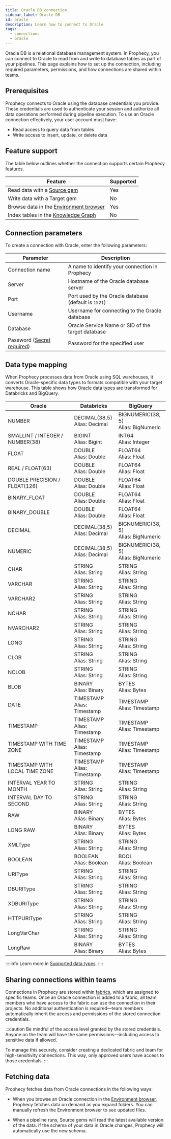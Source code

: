 ```yaml
---
title: Oracle DB connection
sidebar_label: Oracle DB
id: oracle
description: Learn how to connect to Oracle
tags:
  - connections
  - oracle
---
```


Oracle DB is a relational database management system. In Prophecy, you can connect to Oracle to read from and write to database tables as part of your pipelines. This page explains how to set up the connection, including required parameters, permissions, and how connections are shared within teams.

## Prerequisites

Prophecy connects to Oracle using the database credentials you provide. These credentials are used to authenticate your session and authorize all data operations performed during pipeline execution. To use an Oracle connection effectively, your user account must have:

- Read access to query data from tables
- Write access to insert, update, or delete data

## Feature support

The table below outlines whether the connection supports certain Prophecy features.

| Feature                                                                    | Supported |
| -------------------------------------------------------------------------- | --------- |
| Read data with a [Source gem](/analysts/oracle)                            | Yes       |
| Write data with a Target gem                                               | No        |
| Browse data in the [Environment browser](/analysts/project-editor#sidebar) | Yes       |
| Index tables in the [Knowledge Graph](/knowledge-graph)                    | No        |

## Connection parameters

To create a connection with Oracle, enter the following parameters:

| Parameter                                                            | Description                                          |
| -------------------------------------------------------------------- | ---------------------------------------------------- |
| Connection name                                                      | A name to identify your connection in Prophecy       |
| Server                                                               | Hostname of the Oracle database server               |
| Port                                                                 | Port used by the Oracle database (default is `1521`) |
| Username                                                             | Username for connecting to the Oracle database       |
| Database                                                             | Oracle Service Name or SID of the target database    |
| Password ([Secret required](docs/administration/secrets/secrets.md)) | Password for the specified user                      |

## Data type mapping

When Prophecy processes data from Oracle using SQL warehouses, it converts Oracle-specific data types to formats compatible with your target warehouse. This table shows how [Oracle data types](https://docs.oracle.com/en/database/oracle/oracle-database/23/sqlrf/Data-Types.html) are transformed for Databricks and BigQuery.

| Oracle                          | Databricks                       | BigQuery                                |
| ------------------------------- | -------------------------------- | --------------------------------------- |
| NUMBER                          | DECIMAL(38,5)<br/>Alias: Decimal | BIGNUMERIC(38, 5)<br/>Alias: BigNumeric |
| SMALLINT / INTEGER / NUMBER(38) | BIGINT<br/>Alias: Bigint         | INT64<br/>Alias: Integer                |
| FLOAT                           | DOUBLE<br/>Alias: Double         | FLOAT64<br/>Alias: Float                |
| REAL / FLOAT(63)                | DOUBLE<br/>Alias: Double         | FLOAT64<br/>Alias: Float                |
| DOUBLE PRECISION / FLOAT(126)   | DOUBLE<br/>Alias: Double         | FLOAT64<br/>Alias: Float                |
| BINARY_FLOAT                    | DOUBLE<br/>Alias: Double         | FLOAT64<br/>Alias: Float                |
| BINARY_DOUBLE                   | DOUBLE<br/>Alias: Double         | FLOAT64<br/>Alias: Float                |
| DECIMAL                         | DECIMAL(38,5)<br/>Alias: Decimal | BIGNUMERIC(38, 5)<br/>Alias: BigNumeric |
| NUMERIC                         | DECIMAL(38,5)<br/>Alias: Decimal | BIGNUMERIC(38, 5)<br/>Alias: BigNumeric |
| CHAR                            | STRING<br/>Alias: String         | STRING<br/>Alias: String                |
| VARCHAR                         | STRING<br/>Alias: String         | STRING<br/>Alias: String                |
| VARCHAR2                        | STRING<br/>Alias: String         | STRING<br/>Alias: String                |
| NCHAR                           | STRING<br/>Alias: String         | STRING<br/>Alias: String                |
| NVARCHAR2                       | STRING<br/>Alias: String         | STRING<br/>Alias: String                |
| LONG                            | STRING<br/>Alias: String         | STRING<br/>Alias: String                |
| CLOB                            | STRING<br/>Alias: String         | STRING<br/>Alias: String                |
| NCLOB                           | STRING<br/>Alias: String         | STRING<br/>Alias: String                |
| BLOB                            | BINARY<br/>Alias: Binary         | BYTES<br/>Alias: Bytes                  |
| DATE                            | TIMESTAMP<br/>Alias: Timestamp   | TIMESTAMP<br/>Alias: Timestamp          |
| TIMESTAMP                       | TIMESTAMP<br/>Alias: Timestamp   | TIMESTAMP<br/>Alias: Timestamp          |
| TIMESTAMP WITH TIME ZONE        | TIMESTAMP<br/>Alias: Timestamp   | TIMESTAMP<br/>Alias: Timestamp          |
| TIMESTAMP WITH LOCAL TIME ZONE  | TIMESTAMP<br/>Alias: Timestamp   | TIMESTAMP<br/>Alias: Timestamp          |
| INTERVAL YEAR TO MONTH          | STRING<br/>Alias: String         | STRING<br/>Alias: String                |
| INTERVAL DAY TO SECOND          | STRING<br/>Alias: String         | STRING<br/>Alias: String                |
| RAW                             | BINARY<br/>Alias: Binary         | BYTES<br/>Alias: Bytes                  |
| LONG RAW                        | BINARY<br/>Alias: Binary         | BYTES<br/>Alias: Bytes                  |
| XMLType                         | STRING<br/>Alias: String         | STRING<br/>Alias: String                |
| BOOLEAN                         | BOOLEAN<br/>Alias: Boolean       | BOOL<br/>Alias: Boolean                 |
| URIType                         | STRING<br/>Alias: String         | STRING<br/>Alias: String                |
| DBURIType                       | STRING<br/>Alias: String         | STRING<br/>Alias: String                |
| XDBURIType                      | STRING<br/>Alias: String         | STRING<br/>Alias: String                |
| HTTPURIType                     | STRING<br/>Alias: String         | STRING<br/>Alias: String                |
| LongVarChar                     | STRING<br/>Alias: String         | STRING<br/>Alias: String                |
| LongRaw                         | BINARY<br/>Alias: Binary         | BYTES<br/>Alias: Bytes                  |

::::info
Learn more in [Supported data types](/analysts/data-types).
::::

## Sharing connections within teams

Connections in Prophecy are stored within [fabrics](docs/administration/fabrics/prophecy-fabrics/prophecy-fabrics.md), which are assigned to specific teams. Once an Oracle connection is added to a fabric, all team members who have access to the fabric can use the connection in their projects. No additional authentication is required—team members automatically inherit the access and permissions of the stored connection credentials.

:::caution
Be mindful of the access level granted by the stored credentials. Anyone on the team will have the same permissions—including access to sensitive data if allowed.

To manage this securely, consider creating a dedicated fabric and team for high-sensitivity connections. This way, only approved users have access to those credentials.
:::

## Fetching data

Prophecy fetches data from Oracle connections in the following ways:

- When you browse an Oracle connection in the [Environment browser](/analysts/pipelines), Prophecy fetches data on demand as you expand folders. You can manually refresh the Environment browser to see updated files.

- When a pipeline runs, Source gems will read the latest available version of the data. If the schema of your data in Oracle changes, Prophecy will automatically use the new schema.
